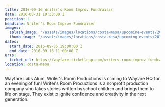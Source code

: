 ```yaml
---
title: 2016-09-16 Writer's Room Improv Fundraiser
date: 2016-08-31 19:33:00 Z
position: 1
headline: Writer's Room Improv Fundraiser
images:
  splash_image: "/assets/images/locations/costa-mesa/upcoming-events/2016-09-16-writers-room-event-hero.jpg"
  thumb_image: "/assets/images/locations/costa-mesa/upcoming-events/2016-09-16-writers-room-event-thumbnail.jpg"
dates:
  start_date: 2016-09-16 19:00:00 Z
  end_date: 2016-09-16 11:00:00 Z
urls:
  ticket_url: https://wayfare.ticketleap.com/writers-room-improv-fundraiser/
location: costa-mesa
---
```


Wayfare Labs Alum, Writer's Room Productions is coming to Wayfare HQ for an evening of fun! Writer's Room Productions is a nonprofit production company who takes stories written by school children and brings them to life on stage. They exist to ignite confidence and creativity in the next generation.
